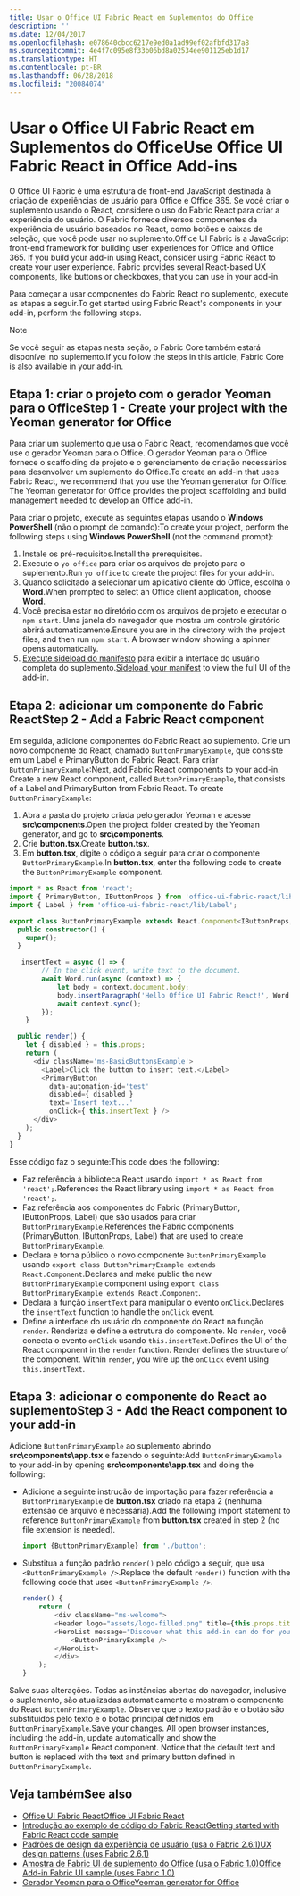 ```yaml
---
title: Usar o Office UI Fabric React em Suplementos do Office
description: ''
ms.date: 12/04/2017
ms.openlocfilehash: e078640cbcc6217e9ed0a1ad99ef02afbfd317a8
ms.sourcegitcommit: 4e4f7c095e8f33b06bd8a02534ee901125eb1d17
ms.translationtype: HT
ms.contentlocale: pt-BR
ms.lasthandoff: 06/28/2018
ms.locfileid: "20084074"
---
```

# <a name="use-office-ui-fabric-react-in-office-add-ins"></a><span data-ttu-id="309b6-102">Usar o Office UI Fabric React em Suplementos do Office</span><span class="sxs-lookup"><span data-stu-id="309b6-102">Use Office UI Fabric React in Office Add-ins</span></span>

<span data-ttu-id="309b6-p101">O Office UI Fabric é uma estrutura de front-end JavaScript destinada à criação de experiências de usuário para Office e Office 365. Se você criar o suplemento usando o React, considere o uso do Fabric React para criar a experiência do usuário. O Fabric fornece diversos componentes da experiência de usuário baseados no React, como botões e caixas de seleção, que você pode usar no suplemento.</span><span class="sxs-lookup"><span data-stu-id="309b6-p101">Office UI Fabric is a JavaScript front-end framework for building user experiences for Office and Office 365. If you build your add-in using React, consider using Fabric React to create your user experience. Fabric provides several React-based UX components, like buttons or checkboxes, that you can use in your add-in.</span></span>

<span data-ttu-id="309b6-106">Para começar a usar componentes do Fabric React no suplemento, execute as etapas a seguir.</span><span class="sxs-lookup"><span data-stu-id="309b6-106">To get started using Fabric React's components in your add-in, perform the following steps.</span></span>

> [!NOTE]
> <span data-ttu-id="309b6-107">Se você seguir as etapas nesta seção, o Fabric Core também estará disponível no suplemento.</span><span class="sxs-lookup"><span data-stu-id="309b6-107">If you follow the steps in this article, Fabric Core is also available in your add-in.</span></span>

## <a name="step-1---create-your-project-with-the-yeoman-generator-for-office"></a><span data-ttu-id="309b6-108">Etapa 1: criar o projeto com o gerador Yeoman para o Office</span><span class="sxs-lookup"><span data-stu-id="309b6-108">Step 1 - Create your project with the Yeoman generator for Office</span></span>

<span data-ttu-id="309b6-p102">Para criar um suplemento que usa o Fabric React, recomendamos que você use o gerador Yeoman para o Office. O gerador Yeoman para o Office fornece o scaffolding de projeto e o gerenciamento de criação necessários para desenvolver um suplemento do Office.</span><span class="sxs-lookup"><span data-stu-id="309b6-p102">To create an add-in that uses Fabric React, we recommend that you use the Yeoman generator for Office. The Yeoman generator for Office provides the project scaffolding and build management needed to develop an Office add-in.</span></span>

<span data-ttu-id="309b6-111">Para criar o projeto, execute as seguintes etapas usando o **Windows PowerShell** (não o prompt de comando):</span><span class="sxs-lookup"><span data-stu-id="309b6-111">To create your project, perform the following steps using **Windows PowerShell** (not the command prompt):</span></span>

1. <span data-ttu-id="309b6-112">Instale os pré-requisitos.</span><span class="sxs-lookup"><span data-stu-id="309b6-112">Install the prerequisites.</span></span>
2. <span data-ttu-id="309b6-113">Execute o `yo office` para criar os arquivos de projeto para o suplemento.</span><span class="sxs-lookup"><span data-stu-id="309b6-113">Run `yo office` to create the project files for your add-in.</span></span>
3. <span data-ttu-id="309b6-114">Quando solicitado a selecionar um aplicativo cliente do Office, escolha o **Word**.</span><span class="sxs-lookup"><span data-stu-id="309b6-114">When prompted to select an Office client application, choose **Word**.</span></span>
4. <span data-ttu-id="309b6-p103">Você precisa estar no diretório com os arquivos de projeto e executar o `npm start`. Uma janela do navegador que mostra um controle giratório abrirá automaticamente.</span><span class="sxs-lookup"><span data-stu-id="309b6-p103">Ensure you are in the directory with the project files, and then run `npm start`. A browser window showing a spinner opens automatically.</span></span>
5. <span data-ttu-id="309b6-117">[Execute sideload do manifesto](..\testing\test-debug-office-add-ins.md) para exibir a interface do usuário completa do suplemento.</span><span class="sxs-lookup"><span data-stu-id="309b6-117">[Sideload your manifest](..\testing\test-debug-office-add-ins.md) to view the full UI of the add-in.</span></span>

## <a name="step-2---add-a-fabric-react-component"></a><span data-ttu-id="309b6-118">Etapa 2: adicionar um componente do Fabric React</span><span class="sxs-lookup"><span data-stu-id="309b6-118">Step 2 - Add a Fabric React component</span></span>

<span data-ttu-id="309b6-p104">Em seguida, adicione componentes do Fabric React ao suplemento. Crie um novo componente do React, chamado `ButtonPrimaryExample`, que consiste em um Label e PrimaryButton do Fabric React. Para criar `ButtonPrimaryExample`:</span><span class="sxs-lookup"><span data-stu-id="309b6-p104">Next, add Fabric React components to your add-in. Create a new React component, called `ButtonPrimaryExample`, that consists of a Label and PrimaryButton from Fabric React. To create `ButtonPrimaryExample`:</span></span>

1. <span data-ttu-id="309b6-122">Abra a pasta do projeto criada pelo gerador Yeoman e acesse **src\components**.</span><span class="sxs-lookup"><span data-stu-id="309b6-122">Open the project folder created by the Yeoman generator, and go to **src\components**.</span></span>
2. <span data-ttu-id="309b6-123">Crie **button.tsx**.</span><span class="sxs-lookup"><span data-stu-id="309b6-123">Create **button.tsx**.</span></span>
3. <span data-ttu-id="309b6-124">Em **button.tsx**, digite o código a seguir para criar o componente `ButtonPrimaryExample`.</span><span class="sxs-lookup"><span data-stu-id="309b6-124">In **button.tsx**, enter the following code to create the `ButtonPrimaryExample` component.</span></span>

```typescript
import * as React from 'react';
import { PrimaryButton, IButtonProps } from 'office-ui-fabric-react/lib/Button';
import { Label } from 'office-ui-fabric-react/lib/Label';

export class ButtonPrimaryExample extends React.Component<IButtonProps, {}> {
  public constructor() {
    super();
  }

   insertText = async () => {
        // In the click event, write text to the document.
        await Word.run(async (context) => {
            let body = context.document.body;
            body.insertParagraph('Hello Office UI Fabric React!', Word.InsertLocation.end);
            await context.sync();
        });
    }

  public render() {
    let { disabled } = this.props;
    return (
      <div className='ms-BasicButtonsExample'>
        <Label>Click the button to insert text.</Label>
        <PrimaryButton
          data-automation-id='test'
          disabled={ disabled }
          text='Insert text...'
          onClick={ this.insertText } />
      </div>
    );
  }
}
```

<span data-ttu-id="309b6-125">Esse código faz o seguinte:</span><span class="sxs-lookup"><span data-stu-id="309b6-125">This code does the following:</span></span>

- <span data-ttu-id="309b6-126">Faz referência à biblioteca React usando `import * as React from 'react';`.</span><span class="sxs-lookup"><span data-stu-id="309b6-126">References the React library using `import * as React from 'react';`.</span></span>
- <span data-ttu-id="309b6-127">Faz referência aos componentes do Fabric (PrimaryButton, IButtonProps, Label) que são usados para criar `ButtonPrimaryExample`.</span><span class="sxs-lookup"><span data-stu-id="309b6-127">References the Fabric components (PrimaryButton, IButtonProps, Label) that are used to create `ButtonPrimaryExample`.</span></span>
- <span data-ttu-id="309b6-128">Declara e torna público o novo componente `ButtonPrimaryExample` usando `export class ButtonPrimaryExample extends React.Component`.</span><span class="sxs-lookup"><span data-stu-id="309b6-128">Declares and make public the new `ButtonPrimaryExample` component using `export class ButtonPrimaryExample extends React.Component`.</span></span>
- <span data-ttu-id="309b6-129">Declara a função `insertText` para manipular o evento `onClick`.</span><span class="sxs-lookup"><span data-stu-id="309b6-129">Declares the `insertText` function to handle the `onClick` event.</span></span>
- <span data-ttu-id="309b6-p105">Define a interface do usuário do componente do React na função `render`. Renderiza e define a estrutura do componente. No `render`, você conecta o evento `onClick` usando `this.insertText`.</span><span class="sxs-lookup"><span data-stu-id="309b6-p105">Defines the UI of the React component in the `render` function. Render defines the structure of the component. Within `render`, you wire up the `onClick` event using `this.insertText`.</span></span>

## <a name="step-3---add-the-react-component-to-your-add-in"></a><span data-ttu-id="309b6-133">Etapa 3: adicionar o componente do React ao suplemento</span><span class="sxs-lookup"><span data-stu-id="309b6-133">Step 3 - Add the React component to your add-in</span></span>

<span data-ttu-id="309b6-134">Adicione `ButtonPrimaryExample` ao suplemento abrindo **src\components\app.tsx** e fazendo o seguinte:</span><span class="sxs-lookup"><span data-stu-id="309b6-134">Add `ButtonPrimaryExample` to your add-in by opening **src\components\app.tsx** and doing the following:</span></span>

- <span data-ttu-id="309b6-135">Adicione a seguinte instrução de importação para fazer referência a `ButtonPrimaryExample` de **button.tsx** criado na etapa 2 (nenhuma extensão de arquivo é necessária).</span><span class="sxs-lookup"><span data-stu-id="309b6-135">Add the following import statement to reference `ButtonPrimaryExample` from **button.tsx** created in step 2 (no file extension is needed).</span></span>

  ```typescript
  import {ButtonPrimaryExample} from './button';
  ```

- <span data-ttu-id="309b6-136">Substitua a função padrão `render()` pelo código a seguir, que usa `<ButtonPrimaryExample />`.</span><span class="sxs-lookup"><span data-stu-id="309b6-136">Replace the default `render()` function with the following code that uses `<ButtonPrimaryExample />`.</span></span>

  ```typescript
  render() {
      return (
          <div className="ms-welcome">
          <Header logo="assets/logo-filled.png" title={this.props.title} message="Welcome" />
          <HeroList message="Discover what this add-in can do for you today!" items={this.state.listItems} >
              <ButtonPrimaryExample />
          </HeroList>
          </div>
      );
  }
  ```

<span data-ttu-id="309b6-p106">Salve suas alterações. Todas as instâncias abertas do navegador, inclusive o suplemento, são atualizadas automaticamente e mostram o componente do React `ButtonPrimaryExample`. Observe que o texto padrão e o botão são substituídos pelo texto e o botão principal definidos em `ButtonPrimaryExample`.</span><span class="sxs-lookup"><span data-stu-id="309b6-p106">Save your changes. All open browser instances, including the add-in, update automatically and show the `ButtonPrimaryExample` React component. Notice that the default text and button is replaced with the text and primary button defined in `ButtonPrimaryExample`.</span></span>



## <a name="see-also"></a><span data-ttu-id="309b6-140">Veja também</span><span class="sxs-lookup"><span data-stu-id="309b6-140">See also</span></span>

- [<span data-ttu-id="309b6-141">Office UI Fabric React</span><span class="sxs-lookup"><span data-stu-id="309b6-141">Office UI Fabric React</span></span>](https://dev.office.com/fabric#/)
- [<span data-ttu-id="309b6-142">Introdução ao exemplo de código do Fabric React</span><span class="sxs-lookup"><span data-stu-id="309b6-142">Getting started with Fabric React code sample</span></span>](https://github.com/OfficeDev/Word-Add-in-GettingStartedFabricReact)
- [<span data-ttu-id="309b6-143">Padrões de design da experiência de usuário (usa o Fabric 2.6.1)</span><span class="sxs-lookup"><span data-stu-id="309b6-143">UX design patterns (uses Fabric 2.6.1)</span></span>](https://github.com/OfficeDev/Office-Add-in-UX-Design-Patterns-Code)
- [<span data-ttu-id="309b6-144">Amostra de Fabric UI de suplemento do Office (usa o Fabric 1.0)</span><span class="sxs-lookup"><span data-stu-id="309b6-144">Office Add-in Fabric UI sample (uses Fabric 1.0)</span></span>](https://github.com/OfficeDev/Office-Add-in-Fabric-UI-Sample)
- [<span data-ttu-id="309b6-145">Gerador Yeoman para o Office</span><span class="sxs-lookup"><span data-stu-id="309b6-145">Yeoman generator for Office</span></span>](https://github.com/OfficeDev/generator-office)
